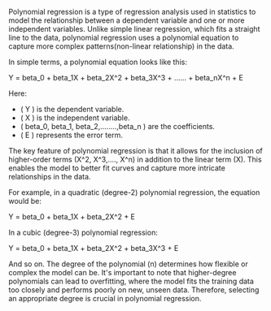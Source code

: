 Polynomial regression is a type of regression analysis used in statistics to model the relationship between a dependent variable and one or more independent variables. Unlike simple linear regression, which fits a straight line to the data, polynomial regression uses a polynomial equation to capture more complex patterns(non-linear relationship) in the data.

In simple terms, a polynomial equation looks like this:

 Y = beta_0 + beta_1X + beta_2X^2 + beta_3X^3 + ...... + beta_nX^n + E

Here:
-  ( Y ) is the dependent variable.
-  ( X ) is the independent variable.
-  ( beta_0, beta_1, beta_2,........,beta_n ) are the coefficients.
-  ( E ) represents the error term.

The key feature of polynomial regression is that it allows for the inclusion of higher-order terms (X^2, X^3,...., X^n) in addition to the linear term (X). This enables the model to better fit curves and capture more intricate relationships in the data.

For example, in a quadratic (degree-2) polynomial regression, the equation would be:

 Y = beta_0 + beta_1X + beta_2X^2 + E

In a cubic (degree-3) polynomial regression:

 Y = beta_0 + beta_1X + beta_2X^2 + beta_3X^3 + E

And so on. The degree of the polynomial (n) determines how flexible or complex the model can be. It's important to note that higher-degree polynomials can lead to overfitting, where the model fits the training data too closely and performs poorly on new, unseen data. Therefore, selecting an appropriate degree is crucial in polynomial regression.
